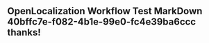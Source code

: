 <properties
ms.topic="hero-topic"
ms.test1="hero-topic"
ms.test2="test"/>

## OpenLocalization Workflow Test MarkDown 40bffc7e-f082-4b1e-99e0-fc4e39ba6ccc thanks!
